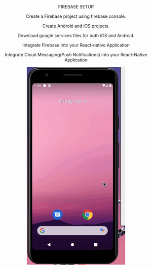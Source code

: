 <DIV align="center">FIREBASE SETUP<DIV>

Create a Firebase project using firebase console.

Create Android and iOS projects.

Download google services files for both iOS and Android.

Integrate Firebase into your React-native Application

Integrate Cloud Messaging(Push Notifications) into your React-Native Application

![output](./src/assets/output.gif)